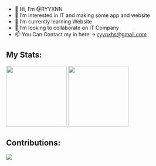 - 👋 Hi, I’m @RYYXNN
- 👀 I’m interested in IT and making some app and website
- 🌱 I’m currently learning Website
- 💞️ I’m looking to collaborate on IT Company
- 📫 You Can Contact my in here -> ryynxhs@gmail.com


## My Stats:

<html>
<head>
  <link rel="stylesheet" type="text/css" href="style.css">
</head>
<body>
<p>
  <a href="https://github.com/anuraghazra/github-readme-stats" target="_blank">
    <img src="https://github-readme-stats.vercel.app/api?username=ryyxnn&show_icons=true&bg_color=0d1117&text_color=FFF&border_color=444" height="165">
  </a>

  <a href="https://github.com/anuraghazra/github-readme-stats" target="_blank">
    <img src="https://github-readme-stats.vercel.app/api/top-langs/?username=ryyxnn&layout=compact&bg_color=0d1117&text_color=FFF&border_color=444"  height="165">
  </a>
  <br>
</p>
  
</body>
</html>

## Contributions:

<html>
<head>
  <link rel="stylesheet" type="text/css" href="style.css">
</head>
<body>
<div>
  <div>
    <a href="https://git.io/streak-stats" target="_blank">
      <img src="http://github-readme-streak-stats.herokuapp.com?user=gharynsl123&theme=react&background=0d1117&border=666">
    </a>
  </div>
</div> 
</body>
</html>

<!---
RYYXNN/RYYXNN is a ✨ special ✨ repository because its `README.md` (this file) appears on your GitHub profile.
You can click the Preview link to take a look at your changes.
--->
